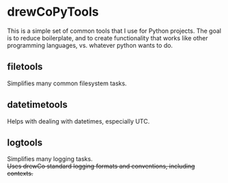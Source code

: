 # drewCoPyTools #
This is a simple set of common tools that I use for Python projects.
The goal is to reduce boilerplate, and to create functionality that works like other programming languages, vs. whatever python wants to do.


## filetools
Simplifies many common filesystem tasks.


## datetimetools
Helps with dealing with datetimes, especially UTC.

## logtools
Simplifies many logging tasks.    
<strike>Uses drewCo standard logging formats and conventions, including contexts.</strike>